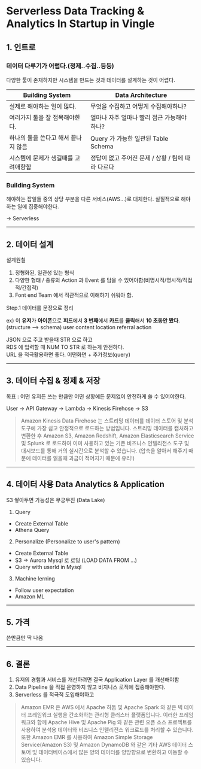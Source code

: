 # Serverless Data Tracking & Analytics In Startup in Vingle

## 1. 인트로

### 데이터 다루기가 어렵다.(정제..수집..등등)

다양한 툴이 존재하지만 시스템을 만드는 것과 데이터를 설계하는 것이 어렵다.

| Building System                     | Data Architecture                                 |
| ----------------------------------- | ------------------------------------------------- |
| 실제로 해야하는 일이 많다.          | 무엇을 수집하고 어떻게 수집해야하나?              |
| 여러가지 툴을 잘 접목해야한다.      | 얼마나 자주 얼마나 빨리 접근 가능해야하나?        |
| 하나의 툴을 쓴다고 해서 끝나지 않음 | Query 가 가능한 일관된 Table Schema               |
| 시스템에 문제가 생길때를 고려애향함 | 정답이 없고 주어진 문제 / 상황 / 팀에 따라 다르다 |

### Building System

해야하는 잡일들 중의 상당 부분을 다른 서비스(AWS...)로 대체한다.
실질적으로 해야하는 일에 집중해야한다.

-> Serverless

---

## 2. 데이터 설계

설계원칠

1. 정형화된, 일관성 있는 형식
2. 다양한 형태 / 종류의 Action 과 Event 를 담을 수 있어야함(비명시적/명시적/직접적/간접적)
3. Font end Team 에서 직관적으로 이해하기 쉬워야 함.

Step.1 데이터를 문장으로 정리

ex) 이 **유저**가 **아이폰**으로 **피드**에서 **3 번째**에서 **카드**를 **클릭**해서 **10 초동안 봤다**.
(structure --> schema) user content location referral action

JSON 으로 주고 받을때 STR 으로 하고  
RDS 에 입력할 때 NUM TO STR 로 하는게 안전하다.  
URL 을 적극활용하면 좋다. 어떤화면 + 추가정보(query)

---

## 3. 데이터 수집 & 정제 & 저장

목표 : 어떤 유저든 쓰는 만큼만 어떤 상황에든 문제없이 안전하게 쓸 수 있어야한다.

User -> API Gateway -> Lambda -> Kinesis Firehose -> S3

> Amazon Kinesis Data Firehose 는 스트리밍 데이터를 데이터 스토어 및 분석 도구에 가장 쉽고 안정적으로 로드하는 방법입니다. 스트리밍 데이터를 캡처하고 변환한 후 Amazon S3, Amazon Redshift, Amazon Elasticsearch Service 및 Splunk 로 로드하여 이미 사용하고 있는 기존 비즈니스 인텔리전스 도구 및 대시보드를 통해 거의 실시간으로 분석할 수 있습니다. (압축을 알아서 해주기 때문에 데이터를 읽을때 과금이 적어지기 때문에 유리!)

---

## 4. 데이터 사용 Data Analytics & Application

S3 쌓아두면 가능성은 무궁무진 (Data Lake)

1. Query

- Create External Table
- Athena Query

2. Personalize (Personalize to user's pattern)

- Create External Table
- S3 -> Aurora Mysql 로 로딩 (LOAD DATA FROM ...)
- Query with userId in Mysql

3. Machine lerning

- Follow user expectation
- Amazon ML

---

## 5. 가격

쓴만큼만 딱 나옴

---

## 6. 결론

1. 유저의 경험과 서비스를 개선하려면 결국 Application Layer 를 개선해야함
2. Data Pipeline 을 직접 운영하지 않고 비지니스 로직에 집중해야한다.
3. Serverless 를 적극적 도입해야하고

> Amazon EMR 은 AWS 에서 Apache 하둡 및 Apache Spark 와 같은 빅 데이터 프레임워크 실행을 간소화하는 관리형 클러스터 플랫폼입니다. 이러한 프레임워크와 함께 Apache Hive 및 Apache Pig 와 같은 관련 오픈 소스 프로젝트를 사용하여 분석용 데이터와 비즈니스 인텔리전스 워크로드를 처리할 수 있습니다. 또한 Amazon EMR 를 사용하여 Amazon Simple Storage Service(Amazon S3) 및 Amazon DynamoDB 와 같은 기타 AWS 데이터 스토어 및 데이터베이스에서 많은 양의 데이터를 양방향으로 변환하고 이동할 수 있습니다.
